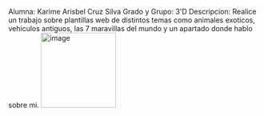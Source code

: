 Alumna: Karime Arisbel Cruz Silva
Grado y Grupo: 3'D
Descripcion: Realice un trabajo sobre plantillas web de distintos temas como animales exoticos, vehiculos antiguos, las 7 maravillas del mundo y un apartado donde hablo sobre mi.
<img width="150" height="150" alt="image" src="https://github.com/user-attachments/assets/5e8e9640-c857-4c05-a1de-48d61c587cf0" />

